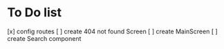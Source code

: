 # To Do list
[x] config routes
[ ] create 404 not found Screen
[ ] create MainScreen
[ ] create Search component
